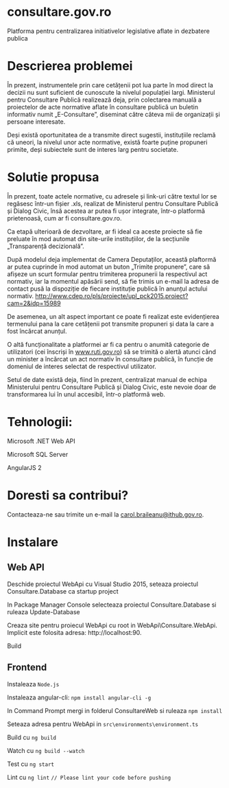 # consultare.gov.ro
Platforma pentru centralizarea initiativelor legislative aflate in dezbatere publica

# Descrierea problemei
În prezent, instrumentele prin care cetățenii pot lua parte în mod direct la decizii nu sunt suficient de cunoscute la nivelul populației largi. Ministerul pentru Consultare Publică realizează deja, prin colectarea manuală a proiectelor de acte normative aflate în consultare publică un buletin informativ numit „E-Consultare”, diseminat către câteva mii de organizații și persoane interesate. 

Deși există oportunitatea de a transmite direct sugestii, instituțiile reclamă că uneori, la nivelul unor acte normative, există foarte puține propuneri primite, deși subiectele sunt de interes larg pentru societate.

# Solutie propusa
În prezent, toate actele normative, cu adresele și link-uri către textul lor se regăsesc într-un fișier .xls, realizat de Ministerul pentru Consultare Publică și Dialog Civic, însă acestea ar putea fi ușor integrate, într-o platformă prietenoasă, cum ar fi consultare.gov.ro.

Ca etapă ulterioară de dezvoltare, ar fi ideal ca aceste proiecte să fie preluate în mod automat din site-urile instituțiilor, de la secțiunile „Transparență decizională”. 

După modelul deja implementat de Camera Deputaților, această plaftormă ar putea cuprinde în mod automat un buton „Trimite propunere”, care să afișeze un scurt formular pentru trimiterea propunerii la respectivul act normativ, iar la momentul apăsării send, să fie trimis un e-mail la adresa de contact pusă la dispoziție de fiecare instituție publică în anunțul actului normativ. 
http://www.cdep.ro/pls/proiecte/upl_pck2015.proiect?cam=2&idp=15989

De asemenea, un alt aspect important ce poate fi realizat este evidențierea termenului pana la care cetățenii pot transmite propuneri și data la care a fost încărcat anunțul. 

O altă funcționalitate a platformei ar fi ca pentru o anumită categorie de utilizatori (cei înscriși în www.ruti.gov.ro) să se trimită o alertă atunci când un minister a încărcat un act normativ în consultare publică, în funcție de domeniul de interes selectat de respectivul utilizator. 

Setul de date există deja, fiind în prezent, centralizat manual de echipa Ministerului pentru Consultare Publică și Dialog Civic, este nevoie doar de transformarea lui în unul accesibil, într-o platformă web.

# Tehnologii:
Microsoft .NET Web API

Microsoft SQL Server

AngularJS 2


# Doresti sa contribui?
Contacteaza-ne sau trimite un e-mail la carol.braileanu@ithub.gov.ro.

# Instalare

## Web API

Deschide proiectul WebApi cu Visual Studio 2015, seteaza proiectul Consultare.Database ca startup project

In Package Manager Console selecteaza proiectul Consultare.Database si ruleaza Update-Database

Creaza site pentru proiecul WebApi cu root in WebApi\Consultare.WebApi\. Implicit este folosita adresa: http://localhost:90.

Build

## Frontend

Instaleaza `Node.js`

Instaleaza angular-cli: `npm install angular-cli -g`

In Command Prompt mergi in folderul ConsultareWeb si ruleaza `npm install`

Seteaza adresa pentru WebApi in `src\environments\environment.ts`

Build cu `ng build`

Watch cu `ng build --watch`

Test cu `ng start`

Lint cu `ng lint` `// Please lint your code before pushing`
